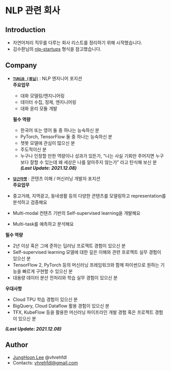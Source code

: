 # NLP 관련 회사
  
## Introduction
- 자연어처리 직무를 다루는 회사 리스트를 정리하기 위해 시작했습니다.
- 김수환님의 [nlp-startups](https://github.com/sooftware/k-startups?fbclid=IwAR252_GBSgCV2n3xRnVWWNRnd-Sw1KBVeV_iW9v3E1Niqem8eU0bHf83CWY) 형식을 참고했습니다.
  
## Company
- [**`TUNiB (튜닙)`**](http://www.tunib.ai/) : NLP 엔지니어 포지션  
  **주요업무**  
  - 대화 모델링/엔지니어링
  - 데이터 수집, 정제, 엔지니어링
  - 대화 윤리 모듈 개발

  **필수 역량**
  -  한국어 또는 영어 둘 중 하나는 능숙하신 분
  -  PyTorch, TensorFlow 둘 중 하나는 능숙하신 분
  -  챗봇 모델에 관심이 많으신 분
  -  주도적이신 분
  -  누구나 인정할 만한 역량이나 성과가 있든가, “나는 사실 기회만 주어지면 누구보다 잘할 수 있는데 왜 세상은 나를 알아주지 않는가” 라고 탄식해 보신 분
 ***(Last Update: 2021.12.08)***    
 
 - [**`당근마켓`**](http://www.tunib.ai/) : 콘텐츠 이해 / 머신러닝 개발자 포지션  
  **주요업무**  
  - 중고거래, 지역광고, 동네생활 등의 다양한 콘텐츠를 모델링하고 representation를 분석하고 검증해요
  - Multi-modal 컨텐츠 기반의 Self-supervised learning을 개발해요
  - Multi-task를 예측하고 분석해요

  **필수 역량**
  - 2년 이상 혹은 그에 준하는 딥러닝 프로젝트 경험이 있으신 분
  - Self-supervised learning 모델에 대한 깊은 이해와 관련 프로젝트 실무 경험이 있으신 분
  - TensorFlow 2, PyTorch 등의 머신러닝 프레임워크와 함께 파이썬으로 원하는 기능을 빠르게 구현할 수 있으신 분
  - 대용량 데이터 분산 전처리와 학습 실무 경험이 있으신 분

  **우대사항**
  - Cloud TPU 학습 경험이 있으신 분
  - BigQuery, Cloud Dataflow 활용 경험이 있으신 분
  - TFX, KubeFlow 등을 활용한 머신러닝 파이프라인 개발 경험 혹은 프로젝트 경험이 있으신 분

 ***(Last Update: 2021.12.08)***  
  
  
## Author

- [JungHoon Lee](https://github.com/vhrehfdl) @vhrehfdl
- Contacts: vhrehfdl@gmail.com
